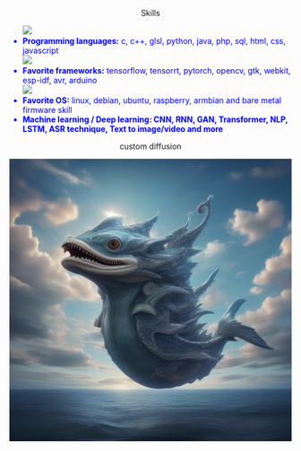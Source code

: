 <p align="center">Skills</p>
<ul style="color:blue;">
  <li style="list-style:none;"><img src="https://skillicons.dev/icons?i=c,cpp,py,java,php,html,css,javascript,postgres,jquery,gtk"/></li>
  <li><b style="color:blue;">Programming languages:</b> c, c++, glsl, python, java, php, sql, html, css, javascript</li>
  <li style="list-style:none;"><img src="https://skillicons.dev/icons?i=tensorflow,pytorch,opencv,arduino,androidstudio"/></li>
  <li><b style="color:blue;">Favorite frameworks:</b> tensorflow, tensorrt, pytorch, opencv, gtk, webkit, esp-idf, avr, arduino </li>
  <li style="list-style:none;"><img src="https://skillicons.dev/icons?i=linux,debian,ubuntu,raspberry,windows"/></li>
  <li><b style="color:blue;">Favorite OS:</b> linux, debian, ubuntu, raspberry, armbian and bare metal firmware skill</li>
  <li><b style="color:blue;">Machine learning / Deep learning: CNN, RNN, GAN, Transformer, NLP, LSTM, ASR technique, Text to image/video and more</b></li>
</ul>

<p align="center">custom diffusion</p>
<p align="center">
<img src="https://github.com/kashimAstro/kashimAstro/blob/master/IA_IMMAGINE_GEN.jpeg"/>
<!--<img src="https://github.com/kashimAstro/kashimAstro/blob/master/human.gif"/>-->
</p>
